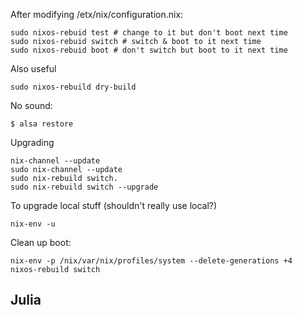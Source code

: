 

After modifying /etx/nix/configuration.nix:
```
sudo nixos-rebuid test # change to it but don't boot next time
sudo nixos-rebuid switch # switch & boot to it next time
sudo nixos-rebuid boot # don't switch but boot to it next time
```
Also useful 
```
sudo nixos-rebuild dry-build
```

No sound:
```
$ alsa restore
```


Upgrading
```
nix-channel --update
sudo nix-channel --update
sudo nix-rebuild switch.
sudo nix-rebuild switch --upgrade
```

To upgrade local stuff (shouldn't really use local?)
```
nix-env -u
```


Clean up boot:
```
nix-env -p /nix/var/nix/profiles/system --delete-generations +4
nixos-rebuild switch 
```



## Julia
